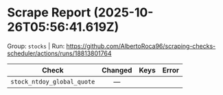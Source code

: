 # Scrape Report (2025-10-26T05:56:41.619Z)

Group: `stocks`  |  Run: https://github.com/AlbertoRoca96/scraping-checks-scheduler/actions/runs/18813801764

| Check | Changed | Keys | Error |
|---|:---:|:--|:--|
| `stock_ntdoy_global_quote` | — |  |  |
